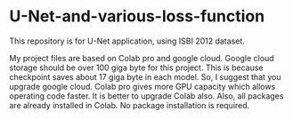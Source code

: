 # U-Net-and-various-loss-function
This repository is for U-Net application, using ISBI 2012 dataset.

My project files are based on Colab pro and google cloud. Google cloud storage
should be over 100 giga byte for this project. This is because checkpoint saves about
17 giga byte in each model. So, I suggest that you upgrade google cloud. Colab pro
gives more GPU capacity which allows operating code faster. It is better to upgrade
Colab also. Also, all packages are already installed in Colab. No package installation
is required.
